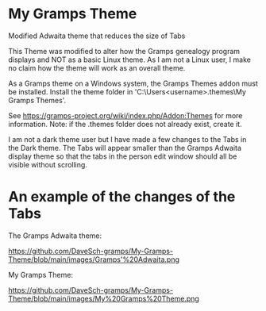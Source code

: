 # My Gramps Theme

Modified Adwaita theme that reduces the size of Tabs

This Theme was modified to alter how the Gramps genealogy program displays and NOT as a basic Linux theme. As I am not a Linux user, I make no claim how the theme will work as an overall theme.

As a Gramps theme on a Windows system, the Gramps Themes addon must be installed. Install the theme folder in  'C:\Users\<username>\.themes\My Gramps Themes'.

See https://gramps-project.org/wiki/index.php/Addon:Themes for more information. Note: if the .themes folder does not already exist, create it.

I am not a dark theme user but I have made a few changes to the Tabs in the Dark theme. The Tabs will appear smaller than the Gramps Adwaita display theme so that the tabs in the person edit window should all be visible without scrolling.

# An example of the changes of the Tabs

The Gramps Adwaita theme:

https://github.com/DaveSch-gramps/My-Gramps-Theme/blob/main/images/Gramps'%20Adwaita.png

My Gramps Theme:

https://github.com/DaveSch-gramps/My-Gramps-Theme/blob/main/images/My%20Gramps%20Theme.png
